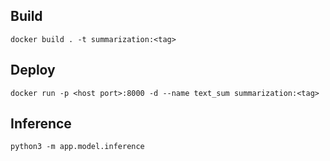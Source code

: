 ## Build
```
docker build . -t summarization:<tag>
```

## Deploy
```
docker run -p <host port>:8000 -d --name text_sum summarization:<tag>
```

## Inference
```
python3 -m app.model.inference
```